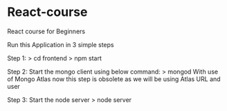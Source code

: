 # React-course
React course for Beginners

Run this Application in 3 simple steps

Step 1: > cd frontend
        > npm start
       
Step 2: Start the mongo client using below command:
        > mongod
        With use of Mongo Atlas now this step is obsolete as we will be using Atlas URL and user
        
Step 3: Start the node server
        > node server
        
        
